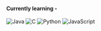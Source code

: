 
#### Currently learning -
![Java](https://img.shields.io/badge/JAVA-007396?style=for-the-badge&logo=java&logoColor=white) ![C](https://img.shields.io/badge/C-A8B9CC?style=for-the-badge&logo=c&logoColor=white) ![Python](https://img.shields.io/badge/Python-3776AB?style=for-the-badge&logo=python&logoColor=white) 	![JavaScript](https://img.shields.io/badge/JAVASCRIPT-F7DF1E?style=for-the-badge&logo=javascript&logoColor=white)


